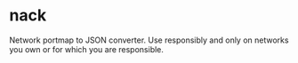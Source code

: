 # nack
Network portmap to JSON converter. Use responsibly and only on networks you own or for which you are responsible. 
